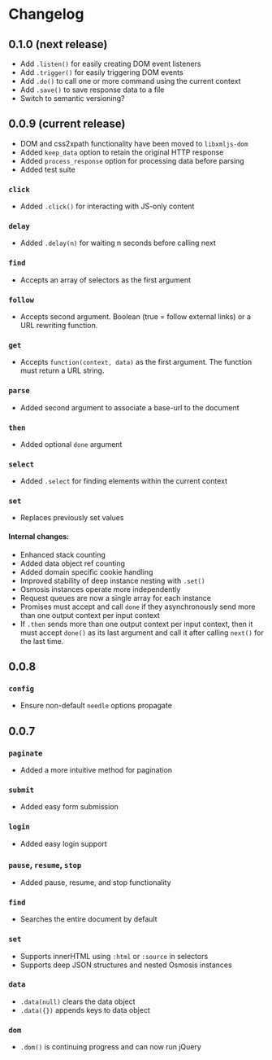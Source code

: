 # Changelog

## 0.1.0 (next release)

 * Add `.listen()` for easily creating DOM event listeners
 * Add `.trigger()` for easily triggering DOM events
 * Add `.do()` to call one or more command using the current context
 * Add `.save()` to save response data to a file
 * Switch to semantic versioning?

## 0.0.9 (current release)

 * DOM and css2xpath functionality have been moved to `libxmljs-dom`
 * Added `keep_data` option to retain the original HTTP response
 * Added `process_response` option for processing data before parsing
 * Added test suite

### `click`

 * Added `.click()` for interacting with JS-only content

### `delay`

 * Added `.delay(n)` for waiting n seconds before calling next

### `find`

 * Accepts an array of selectors as the first argument

### `follow`

 * Accepts second argument. Boolean (true = follow external links) or a URL rewriting function.

### `get`

 * Accepts `function(context, data)` as the first argument. The function must return a URL string.

### `parse`

 * Added second argument to associate a base-url to the document

### `then`

 * Added optional `done` argument

### `select`

 * Added `.select` for finding elements within the current context

### `set`

 * Replaces previously set values


#### Internal changes:

 * Enhanced stack counting
 * Added data object ref counting
 * Added domain specific cookie handling
 * Improved stability of deep instance nesting with `.set()`
 * Osmosis instances operate more independently
 * Request queues are now a single array for each instance
 * Promises must accept and call `done` if they asynchronously
   send more than one output context per input context
 * If `.then` sends more than one output context per input context,
   then it must accept `done()` as its last argument and
   call it after calling `next()` for the last time.

## 0.0.8

### `config`

 * Ensure non-default `needle` options propagate

## 0.0.7

### `paginate`

 * Added a more intuitive method for pagination

### `submit`

 * Added easy form submission

### `login`

 * Added easy login support

### `pause`, `resume`, `stop`

 * Added pause, resume, and stop functionality

### `find`

 * Searches the entire document by default

### `set`

 * Supports innerHTML using `:html` or `:source` in selectors
 * Supports deep JSON structures and nested Osmosis instances

### `data`

 * `.data(null)` clears the data object
 * `.data({})` appends keys to data object

### `dom`

 * `.dom()` is continuing progress and can now run jQuery
